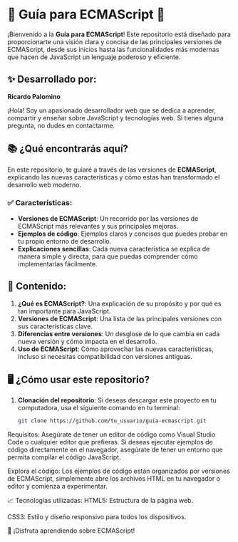 # 🌟 Guía para ECMAScript 🚀

¡Bienvenido a la **Guía para ECMAScript**! Este repositorio está diseñado para proporcionarte una visión clara y concisa de las principales versiones de ECMAScript, desde sus inicios hasta las funcionalidades más modernas que hacen de JavaScript un lenguaje poderoso y eficiente.

## ✨ Desarrollado por:
**Ricardo Palomino**

¡Hola! Soy un apasionado desarrollador web que se dedica a aprender, compartir y enseñar sobre JavaScript y tecnologías web. Si tienes alguna pregunta, no dudes en contactarme.

## 📚 ¿Qué encontrarás aquí?
En este repositorio, te guiaré a través de las versiones de **ECMAScript**, explicando las nuevas características y cómo estas han transformado el desarrollo web moderno.

### ✅ Características:
- **Versiones de ECMAScript**: Un recorrido por las versiones de ECMAScript más relevantes y sus principales mejoras.
- **Ejemplos de código**: Ejemplos claros y concisos que puedes probar en tu propio entorno de desarrollo.
- **Explicaciones sencillas**: Cada nueva característica se explica de manera simple y directa, para que puedas comprender cómo implementarlas fácilmente.

## 📝 Contenido:
1. **¿Qué es ECMAScript?**: Una explicación de su propósito y por qué es tan importante para JavaScript.
2. **Versiones de ECMAScript**: Una lista de las principales versiones con sus características clave.
3. **Diferencias entre versiones**: Un desglose de lo que cambia en cada nueva versión y cómo impacta en el desarrollo.
4. **Uso de ECMAScript**: Cómo aprovechar las nuevas características, incluso si necesitas compatibilidad con versiones antiguas.

## 🖥️ ¿Cómo usar este repositorio?

1. **Clonación del repositorio**:
   Si deseas descargar este proyecto en tu computadora, usa el siguiente comando en tu terminal:

   ```bash
   git clone https://github.com/tu_usuario/guia-ecmascript.git
Requisitos:
Asegúrate de tener un editor de código como Visual Studio Code o cualquier editor que prefieras. Si deseas ejecutar ejemplos de código directamente en el navegador, asegúrate de tener un entorno que permita compilar el código JavaScript.

Explora el código: Los ejemplos de código están organizados por versiones de ECMAScript, simplemente abre los archivos HTML en tu navegador o editor y comienza a experimentar.

📈 Tecnologías utilizadas:
HTML5: Estructura de la página web.

CSS3: Estilo y diseño responsivo para todos los dispositivos.



🚀 ¡Disfruta aprendiendo sobre ECMAScript!